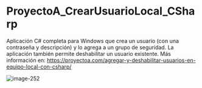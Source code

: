# ProyectoA_CrearUsuarioLocal_CSharp
 Aplicación C# completa para Windows que crea un usuario (con una contraseña y descripción) y lo agrega a un grupo de seguridad. La aplicación también permite deshabilitar un usuario existente. Más información en: https://proyectoa.com/agregar-y-deshabilitar-usuarios-en-equipo-local-con-csharp/

![image-252](https://github.com/user-attachments/assets/dc9715b8-b942-4fd8-ac10-61395c362ea4)
